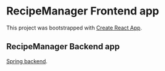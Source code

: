 # RecipeManager Frontend app

This project was bootstrapped with [Create React App](https://github.com/facebook/create-react-app).

## RecipeManager Backend app

[Spring backend](https://github.com/jiwoone/RecipeManagerAPI).
